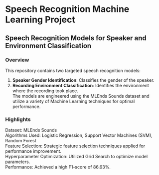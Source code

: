 # Speech Recognition Machine Learning Project

## Speech Recognition Models for Speaker and Environment Classification

### Overview
This repository contains two targeted speech recognition models:

1) **Speaker Gender Identification**: Classifies the gender of the speaker.<br>
2) **Recording Environment Classification**: Identifies the environment where the recording took place.<br>
The models are engineered using the MLEnds Sounds dataset and utilize a variety of Machine Learning techniques for optimal performance.<br>

### Highlights
Dataset: MLEnds Sounds<br>
Algorithms Used: Logistic Regression, Support Vector Machines (SVM), Random Forest<br>
Feature Selection: Strategic feature selection techniques applied for performance improvement.<br>
Hyperparameter Optimization: Utilized Grid Search to optimize model parameters.<br>
Performance: Achieved a high F1-score of 86.63%.<br>
